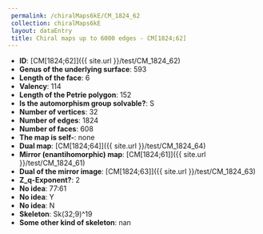 ```yaml
--- 
 permalink: /chiralMaps6kE/CM_1824_62 
 collection: chiralMaps6kE
 layout: dataEntry
 title: Chiral maps up to 6000 edges - CM[1824;62]
---
```


- **ID**: [CM[1824;62]]({{ site.url }}/test/CM_1824_62)
- **Genus of the underlying surface**: 593
- **Length of the face**: 6
- **Valency**: 114
- **Length of the Petrie polygon**: 152
- **Is the automorphism group solvable?**: S
- **Number of vertices**: 32
- **Number of edges**: 1824
- **Number of faces**: 608
- **The map is self-**: none
- **Dual map**: [CM[1824;64]]({{ site.url }}/test/CM_1824_64)
- **Mirror (enantihomorphic) map**: [CM[1824;61]]({{ site.url }}/test/CM_1824_61)
- **Dual of the mirror image**: [CM[1824;63]]({{ site.url }}/test/CM_1824_63)
- **Z_q-Exponent?**: 2
- **No idea**:  77:61
- **No idea**: Y
- **No idea**: N
- **Skeleton**: Sk(32;9)^19
- **Some other kind of skeleton**: nan
